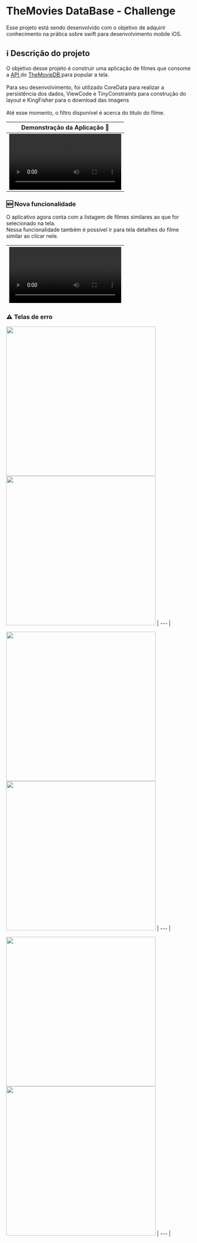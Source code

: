 # TheMovies DataBase - Challenge 

Esse projeto está sendo desenvolvido com o objetivo de adquirir conhecimento na prática sobre swift para desenvolvimento mobile iOS.

## ℹ️ Descrição do projeto

O objetivo desse projeto é construir uma aplicação de filmes que consome a <a href="https://developers.themoviedb.org/3/getting-started/introduction"> API </a> do <a href="https://www.themoviedb.org/?language=en"> TheMovieDB </a> para popular a tela. <br> <br>
Para seu desenvolvimento, foi utilizado CoreData para realizar a persistência dos dados, ViewCode e TinyConstraints para construção do layout e KingFisher para o download das imagens <br> <br>
Até esse momento, o filtro disponível é acerca do título do filme.

| Demonstração da Aplicação 🎥|
| --- |
| <video src="https://user-images.githubusercontent.com/101536863/186193159-4414d7fe-7534-41b5-bdd0-9b2646050fd9.mp4"> | 


### 🆕 Nova funcionalidade
O aplicativo agora conta com a listagem de filmes similares ao que for selecionado na tela. <br> Nessa funcionalidade também é possível ir para tela detalhes do filme similar ao clicar nele.

| <video src="https://user-images.githubusercontent.com/101536863/193650826-6e9f877e-8fc7-49fc-9d01-18a41aa4aed6.mp4">|
| --- |

### ⚠ Telas de erro
  <img src="https://user-images.githubusercontent.com/101536863/193844740-8ab6f533-c2e5-4cbf-b965-4f25004a0fa3.png" width="400"> <img src="https://user-images.githubusercontent.com/101536863/193844758-2ed79f97-8454-4db6-8a6e-3c191e2fe9c1.png" width="400"> 
 | --- |
 
<img src="https://user-images.githubusercontent.com/101536863/193845753-d599eebe-5136-4b02-940f-5069ded94f48.png" width="400"> <img src="https://user-images.githubusercontent.com/101536863/193845733-3eceb77a-3791-4153-baa3-ecaec35894ae.png" width="400"> 
| --- |

<img src="https://user-images.githubusercontent.com/101536863/193846704-24c6c71f-1132-454f-ae7c-96e2e0a77c93.png" width="400"> <img src="https://user-images.githubusercontent.com/101536863/193846813-7dddb876-9b90-4468-9b80-aa2e0904a3b0.png" width="400"> 
| --- |

